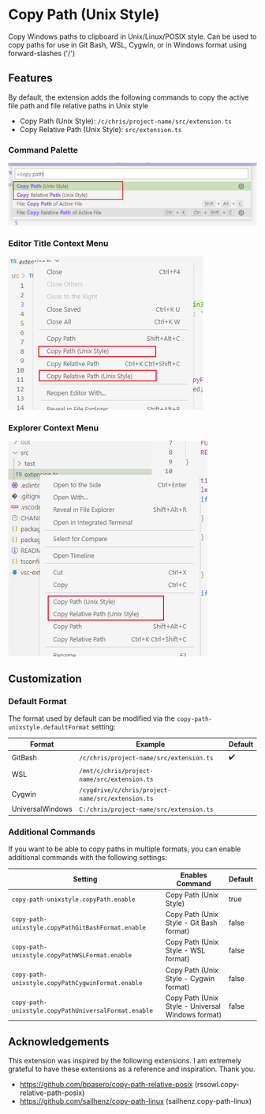 # Copy Path (Unix Style)

Copy Windows paths to clipboard in Unix/Linux/POSIX style.  Can be used to copy paths for use in Git Bash, WSL, Cygwin, or in Windows format using forward-slashes ('/')

## Features

By default, the extension adds the following commands to copy the active file path and file relative paths in Unix style

- Copy Path (Unix Style): `/c/chris/project-name/src/extension.ts`
- Copy Relative Path (Unix Style): `src/extension.ts`

### Command Palette
![](images/command-palette-ex.png)

### Editor Title Context Menu
![](images/editor-title-context-menu-ex.png)

### Explorer Context Menu
![](images/explorer-context-menu-ex.png)

## Customization

### Default Format

The format used by default can be modified via the `copy-path-unixstyle.defaultFormat` setting:

| Format           | Example                                           | Default |
|------------------|---------------------------------------------------|---------|
| GitBash          | `/c/chris/project-name/src/extension.ts`          | ✔️       |
| WSL              | `/mnt/c/chris/project-name/src/extension.ts`      |         |
| Cygwin           | `/cygdrive/c/chris/project-name/src/extension.ts` |         |
| UniversalWindows | `C:/chris/project-name/src/extension.ts`          |         |

### Additional Commands

If you want to be able to copy paths in multiple formats, you can enable additional commands with the following settings:

| Setting                                              | Enables Command                                   | Default |
|------------------------------------------------------|---------------------------------------------------|---------|
| `copy-path-unixstyle.copyPath.enable`                | Copy Path (Unix Style)                            | true    |
| `copy-path-unixstyle.copyPathGitBashFormat.enable`   | Copy Path (Unix Style - Git Bash format)          | false   |
| `copy-path-unixstyle.copyPathWSLFormat.enable`       | Copy Path (Unix Style - WSL format)               | false   |
| `copy-path-unixstyle.copyPathCygwinFormat.enable`    | Copy Path (Unix Style - Cygwin format)            | false   |
| `copy-path-unixstyle.copyPathUniversalFormat.enable` | Copy Path (Unix Style - Universal Windows format) | false   |


## Acknowledgements

This extension was inspired by the following extensions.  I am extremely grateful to have these extensions as a reference and inspiration.  Thank you.

- https://github.com/bpasero/copy-path-relative-posix (rssowl.copy-relative-path-posix)
- https://github.com/sailhenz/copy-path-linux (sailhenz.copy-path-linux)
